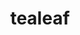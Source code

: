 ---
title: "tealeaf"
layout: cache
categories: [package, develop]
meta: {"versions": ["1.0"], "compilers": ["gcc@=7.3.1"], "oss": ["amzn2"], "platforms": ["linux"], "targets": ["aarch64", "neoverse_n1", "x86_64_v3"], "stacks": ["aws-ahug", "aws-ahug-aarch64", "root"], "num_specs": 26, "num_specs_by_stack": {"root": 26, "aws-ahug-aarch64": 20, "aws-ahug": 5}}
spec_details: [{"hash": "eke4swkiojadhrpomraf676flgmakrdp", "compiler": "gcc@=7.3.1", "versions": ["1.0"], "os": "amzn2", "platform": "linux", "target": "aarch64", "variants": [], "stacks": ["root"], "size": "-", "tarball": "https://binaries.spack.io/develop/build_cache/linux-amzn2-aarch64/gcc-7.3.1/tealeaf-1.0/linux-amzn2-aarch64-gcc-7.3.1-tealeaf-1.0-eke4swkiojadhrpomraf676flgmakrdp.spack"}, {"hash": "ljoyh4lfuyyjxkfvxskllpjbvlaxsqpx", "compiler": "gcc@=7.3.1", "versions": ["1.0"], "os": "amzn2", "platform": "linux", "target": "aarch64", "variants": ["build_system=makefile"], "stacks": ["root", "aws-ahug-aarch64"], "size": "-", "tarball": "https://binaries.spack.io/develop/build_cache/linux-amzn2-aarch64/gcc-7.3.1/tealeaf-1.0/linux-amzn2-aarch64-gcc-7.3.1-tealeaf-1.0-ljoyh4lfuyyjxkfvxskllpjbvlaxsqpx.spack"}, {"hash": "hrvgowlglmpjfw3tmwktg5ss6ajy22bi", "compiler": "gcc@=7.3.1", "versions": ["1.0"], "os": "amzn2", "platform": "linux", "target": "aarch64", "variants": ["build_system=makefile"], "stacks": ["root", "aws-ahug-aarch64"], "size": "-", "tarball": "https://binaries.spack.io/develop/build_cache/linux-amzn2-aarch64/gcc-7.3.1/tealeaf-1.0/linux-amzn2-aarch64-gcc-7.3.1-tealeaf-1.0-hrvgowlglmpjfw3tmwktg5ss6ajy22bi.spack"}, {"hash": "ddvybgts7kjrylodvevub3upsxbkcdwk", "compiler": "gcc@=7.3.1", "versions": ["1.0"], "os": "amzn2", "platform": "linux", "target": "aarch64", "variants": ["build_system=makefile"], "stacks": ["root", "aws-ahug-aarch64"], "size": "-", "tarball": "https://binaries.spack.io/develop/build_cache/linux-amzn2-aarch64/gcc-7.3.1/tealeaf-1.0/linux-amzn2-aarch64-gcc-7.3.1-tealeaf-1.0-ddvybgts7kjrylodvevub3upsxbkcdwk.spack"}, {"hash": "hd5pqq53fwojyy6om2ko5dijeeri5wpi", "compiler": "gcc@=7.3.1", "versions": ["1.0"], "os": "amzn2", "platform": "linux", "target": "aarch64", "variants": ["build_system=makefile"], "stacks": ["root", "aws-ahug-aarch64"], "size": "-", "tarball": "https://binaries.spack.io/develop/build_cache/linux-amzn2-aarch64/gcc-7.3.1/tealeaf-1.0/linux-amzn2-aarch64-gcc-7.3.1-tealeaf-1.0-hd5pqq53fwojyy6om2ko5dijeeri5wpi.spack"}, {"hash": "qcoyrmkddhmlvlku3iamcuzlngto6j7a", "compiler": "gcc@=7.3.1", "versions": ["1.0"], "os": "amzn2", "platform": "linux", "target": "aarch64", "variants": ["build_system=makefile"], "stacks": ["root", "aws-ahug-aarch64"], "size": "-", "tarball": "https://binaries.spack.io/develop/build_cache/linux-amzn2-aarch64/gcc-7.3.1/tealeaf-1.0/linux-amzn2-aarch64-gcc-7.3.1-tealeaf-1.0-qcoyrmkddhmlvlku3iamcuzlngto6j7a.spack"}, {"hash": "qcx2pmo4mf6hd2h7kgi5ei52lw2dk3st", "compiler": "gcc@=7.3.1", "versions": ["1.0"], "os": "amzn2", "platform": "linux", "target": "aarch64", "variants": ["build_system=makefile"], "stacks": ["root", "aws-ahug-aarch64"], "size": "-", "tarball": "https://binaries.spack.io/develop/build_cache/linux-amzn2-aarch64/gcc-7.3.1/tealeaf-1.0/linux-amzn2-aarch64-gcc-7.3.1-tealeaf-1.0-qcx2pmo4mf6hd2h7kgi5ei52lw2dk3st.spack"}, {"hash": "spaanougjz2vrbgp53i7re5mze6nuiwu", "compiler": "gcc@=7.3.1", "versions": ["1.0"], "os": "amzn2", "platform": "linux", "target": "aarch64", "variants": ["build_system=makefile"], "stacks": ["root", "aws-ahug-aarch64"], "size": "-", "tarball": "https://binaries.spack.io/develop/build_cache/linux-amzn2-aarch64/gcc-7.3.1/tealeaf-1.0/linux-amzn2-aarch64-gcc-7.3.1-tealeaf-1.0-spaanougjz2vrbgp53i7re5mze6nuiwu.spack"}, {"hash": "v3jbfs6b3i4cvpcnr3pmdxngthnuwat4", "compiler": "gcc@=7.3.1", "versions": ["1.0"], "os": "amzn2", "platform": "linux", "target": "aarch64", "variants": ["build_system=makefile"], "stacks": ["root", "aws-ahug-aarch64"], "size": "-", "tarball": "https://binaries.spack.io/develop/build_cache/linux-amzn2-aarch64/gcc-7.3.1/tealeaf-1.0/linux-amzn2-aarch64-gcc-7.3.1-tealeaf-1.0-v3jbfs6b3i4cvpcnr3pmdxngthnuwat4.spack"}, {"hash": "zclqedptdgnnyz7flbxxc2fwf6v6b3f4", "compiler": "gcc@=7.3.1", "versions": ["1.0"], "os": "amzn2", "platform": "linux", "target": "aarch64", "variants": ["build_system=makefile"], "stacks": ["root", "aws-ahug-aarch64"], "size": "-", "tarball": "https://binaries.spack.io/develop/build_cache/linux-amzn2-aarch64/gcc-7.3.1/tealeaf-1.0/linux-amzn2-aarch64-gcc-7.3.1-tealeaf-1.0-zclqedptdgnnyz7flbxxc2fwf6v6b3f4.spack"}, {"hash": "jyjcxy325jv4kel5bxgzijgyz3gvo6xt", "compiler": "gcc@=7.3.1", "versions": ["1.0"], "os": "amzn2", "platform": "linux", "target": "aarch64", "variants": ["build_system=makefile"], "stacks": ["root", "aws-ahug-aarch64"], "size": "-", "tarball": "https://binaries.spack.io/develop/build_cache/linux-amzn2-aarch64/gcc-7.3.1/tealeaf-1.0/linux-amzn2-aarch64-gcc-7.3.1-tealeaf-1.0-jyjcxy325jv4kel5bxgzijgyz3gvo6xt.spack"}, {"hash": "j3dsqls4jxlnqms7dna4viozdrvc5mxm", "compiler": "gcc@=7.3.1", "versions": ["1.0"], "os": "amzn2", "platform": "linux", "target": "neoverse_n1", "variants": ["build_system=makefile"], "stacks": ["root", "aws-ahug-aarch64"], "size": "-", "tarball": "https://binaries.spack.io/develop/build_cache/linux-amzn2-neoverse_n1/gcc-7.3.1/tealeaf-1.0/linux-amzn2-neoverse_n1-gcc-7.3.1-tealeaf-1.0-j3dsqls4jxlnqms7dna4viozdrvc5mxm.spack"}, {"hash": "ivfxbllc2u7ih3khbayl5zbnicpitk5h", "compiler": "gcc@=7.3.1", "versions": ["1.0"], "os": "amzn2", "platform": "linux", "target": "neoverse_n1", "variants": ["build_system=makefile"], "stacks": ["root", "aws-ahug-aarch64"], "size": "-", "tarball": "https://binaries.spack.io/develop/build_cache/linux-amzn2-neoverse_n1/gcc-7.3.1/tealeaf-1.0/linux-amzn2-neoverse_n1-gcc-7.3.1-tealeaf-1.0-ivfxbllc2u7ih3khbayl5zbnicpitk5h.spack"}, {"hash": "dijmlwei2d2vesxggbwkpkytuw5gaak3", "compiler": "gcc@=7.3.1", "versions": ["1.0"], "os": "amzn2", "platform": "linux", "target": "neoverse_n1", "variants": ["build_system=makefile"], "stacks": ["root", "aws-ahug-aarch64"], "size": "-", "tarball": "https://binaries.spack.io/develop/build_cache/linux-amzn2-neoverse_n1/gcc-7.3.1/tealeaf-1.0/linux-amzn2-neoverse_n1-gcc-7.3.1-tealeaf-1.0-dijmlwei2d2vesxggbwkpkytuw5gaak3.spack"}, {"hash": "kp6yzxdqmsuf6tuk5dcrplado3odilgm", "compiler": "gcc@=7.3.1", "versions": ["1.0"], "os": "amzn2", "platform": "linux", "target": "neoverse_n1", "variants": ["build_system=makefile"], "stacks": ["root", "aws-ahug-aarch64"], "size": "-", "tarball": "https://binaries.spack.io/develop/build_cache/linux-amzn2-neoverse_n1/gcc-7.3.1/tealeaf-1.0/linux-amzn2-neoverse_n1-gcc-7.3.1-tealeaf-1.0-kp6yzxdqmsuf6tuk5dcrplado3odilgm.spack"}, {"hash": "fexuwdorby5vl7budzauddltitnwshwu", "compiler": "gcc@=7.3.1", "versions": ["1.0"], "os": "amzn2", "platform": "linux", "target": "neoverse_n1", "variants": ["build_system=makefile"], "stacks": ["root", "aws-ahug-aarch64"], "size": "-", "tarball": "https://binaries.spack.io/develop/build_cache/linux-amzn2-neoverse_n1/gcc-7.3.1/tealeaf-1.0/linux-amzn2-neoverse_n1-gcc-7.3.1-tealeaf-1.0-fexuwdorby5vl7budzauddltitnwshwu.spack"}, {"hash": "vnc4j2wn2btpqdwt4377fjd2i6463vl5", "compiler": "gcc@=7.3.1", "versions": ["1.0"], "os": "amzn2", "platform": "linux", "target": "neoverse_n1", "variants": ["build_system=makefile"], "stacks": ["root", "aws-ahug-aarch64"], "size": "-", "tarball": "https://binaries.spack.io/develop/build_cache/linux-amzn2-neoverse_n1/gcc-7.3.1/tealeaf-1.0/linux-amzn2-neoverse_n1-gcc-7.3.1-tealeaf-1.0-vnc4j2wn2btpqdwt4377fjd2i6463vl5.spack"}, {"hash": "t24jnvdybpnusy5z32fmamg43bo4dt4l", "compiler": "gcc@=7.3.1", "versions": ["1.0"], "os": "amzn2", "platform": "linux", "target": "neoverse_n1", "variants": ["build_system=makefile"], "stacks": ["root", "aws-ahug-aarch64"], "size": "-", "tarball": "https://binaries.spack.io/develop/build_cache/linux-amzn2-neoverse_n1/gcc-7.3.1/tealeaf-1.0/linux-amzn2-neoverse_n1-gcc-7.3.1-tealeaf-1.0-t24jnvdybpnusy5z32fmamg43bo4dt4l.spack"}, {"hash": "y7la5sbg4jq5ujpgesao4wcn5yfbak6r", "compiler": "gcc@=7.3.1", "versions": ["1.0"], "os": "amzn2", "platform": "linux", "target": "neoverse_n1", "variants": ["build_system=makefile"], "stacks": ["root", "aws-ahug-aarch64"], "size": "-", "tarball": "https://binaries.spack.io/develop/build_cache/linux-amzn2-neoverse_n1/gcc-7.3.1/tealeaf-1.0/linux-amzn2-neoverse_n1-gcc-7.3.1-tealeaf-1.0-y7la5sbg4jq5ujpgesao4wcn5yfbak6r.spack"}, {"hash": "rz2kt6dlmrbtuqrwqmf5ribcnrpeiajm", "compiler": "gcc@=7.3.1", "versions": ["1.0"], "os": "amzn2", "platform": "linux", "target": "neoverse_n1", "variants": ["build_system=makefile"], "stacks": ["root", "aws-ahug-aarch64"], "size": "-", "tarball": "https://binaries.spack.io/develop/build_cache/linux-amzn2-neoverse_n1/gcc-7.3.1/tealeaf-1.0/linux-amzn2-neoverse_n1-gcc-7.3.1-tealeaf-1.0-rz2kt6dlmrbtuqrwqmf5ribcnrpeiajm.spack"}, {"hash": "5emthqu4zpnddzw7wocvhmygapbq7v4v", "compiler": "gcc@=7.3.1", "versions": ["1.0"], "os": "amzn2", "platform": "linux", "target": "neoverse_n1", "variants": ["build_system=makefile"], "stacks": ["root", "aws-ahug-aarch64"], "size": "-", "tarball": "https://binaries.spack.io/develop/build_cache/linux-amzn2-neoverse_n1/gcc-7.3.1/tealeaf-1.0/linux-amzn2-neoverse_n1-gcc-7.3.1-tealeaf-1.0-5emthqu4zpnddzw7wocvhmygapbq7v4v.spack"}, {"hash": "ysk4roqwwzijcsrwbmm52tbxomzfsgfj", "compiler": "gcc@=7.3.1", "versions": ["1.0"], "os": "amzn2", "platform": "linux", "target": "x86_64_v3", "variants": ["build_system=makefile"], "stacks": ["aws-ahug", "root"], "size": "-", "tarball": "https://binaries.spack.io/develop/build_cache/linux-amzn2-x86_64_v3/gcc-7.3.1/tealeaf-1.0/linux-amzn2-x86_64_v3-gcc-7.3.1-tealeaf-1.0-ysk4roqwwzijcsrwbmm52tbxomzfsgfj.spack"}, {"hash": "mad6qrs4kzjcucdscfrqvobmf3trbnzt", "compiler": "gcc@=7.3.1", "versions": ["1.0"], "os": "amzn2", "platform": "linux", "target": "x86_64_v3", "variants": ["build_system=makefile"], "stacks": ["aws-ahug", "root"], "size": "-", "tarball": "https://binaries.spack.io/develop/build_cache/linux-amzn2-x86_64_v3/gcc-7.3.1/tealeaf-1.0/linux-amzn2-x86_64_v3-gcc-7.3.1-tealeaf-1.0-mad6qrs4kzjcucdscfrqvobmf3trbnzt.spack"}, {"hash": "i7jucn35mxiemprlfzeddltkz52iobrw", "compiler": "gcc@=7.3.1", "versions": ["1.0"], "os": "amzn2", "platform": "linux", "target": "x86_64_v3", "variants": ["build_system=makefile"], "stacks": ["aws-ahug", "root"], "size": "-", "tarball": "https://binaries.spack.io/develop/build_cache/linux-amzn2-x86_64_v3/gcc-7.3.1/tealeaf-1.0/linux-amzn2-x86_64_v3-gcc-7.3.1-tealeaf-1.0-i7jucn35mxiemprlfzeddltkz52iobrw.spack"}, {"hash": "3fphwiuvasakwedmkdaenibtgoijgj6r", "compiler": "gcc@=7.3.1", "versions": ["1.0"], "os": "amzn2", "platform": "linux", "target": "x86_64_v3", "variants": ["build_system=makefile"], "stacks": ["aws-ahug", "root"], "size": "-", "tarball": "https://binaries.spack.io/develop/build_cache/linux-amzn2-x86_64_v3/gcc-7.3.1/tealeaf-1.0/linux-amzn2-x86_64_v3-gcc-7.3.1-tealeaf-1.0-3fphwiuvasakwedmkdaenibtgoijgj6r.spack"}, {"hash": "pt2dp253cf7qmj4qwxfwhoymtz67hhud", "compiler": "gcc@=7.3.1", "versions": ["1.0"], "os": "amzn2", "platform": "linux", "target": "x86_64_v3", "variants": ["build_system=makefile"], "stacks": ["aws-ahug", "root"], "size": "-", "tarball": "https://binaries.spack.io/develop/build_cache/linux-amzn2-x86_64_v3/gcc-7.3.1/tealeaf-1.0/linux-amzn2-x86_64_v3-gcc-7.3.1-tealeaf-1.0-pt2dp253cf7qmj4qwxfwhoymtz67hhud.spack"}]
---